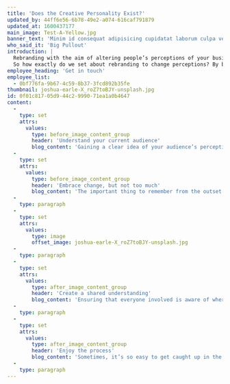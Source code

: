 ```yaml
---
title: 'Does the Creative Personality Exist?'
updated_by: 44ff6e56-6b78-49e2-a074-616caf791879
updated_at: 1600437177
main_image: Test-A-Yellow.jpg
banner_text: 'Minim id consequat adipisicing cupidatat laborum culpa veniam non consectetur et duis pariatur reprehenderit eu ex consectetur. Sunt nisi qui eiusmod ut cillum laborum Lorem officia aliquip laboris ullamco nostrud laboris non irure laboris. Cillum dolore labore Lorem deserunt mollit voluptate esse incididunt ex dolor.'
who_said_it: 'Big Pullout'
introduction: |
  Rebranding with the aim of altering people’s perceptions of your business can be a challenging task. As both consumers and markets change, factors beyond your control could force you to rethink what your brand really stands for. It’s often an unenviable exercise which requires you to envisage how to evolve without alienating your target audience.
  So how exactly do we set about rebranding to change perceptions? By breaking things down into four simple, rational steps, of course...
employee_heading: 'Get in touch'
employee_list:
  - 0bf776fa-9b67-4c59-8b37-3fcd892b35fe
thumbnail: joshua-earle-X_roZ7toBJY-unsplash.jpg
id: 0f01c817-05d9-44c2-9990-71ea1a0b4647
content:
  -
    type: set
    attrs:
      values:
        type: before_image_content_group
        header: 'Understand your current audience'
        blog_content: 'Gaining a clear idea of your audience’s perception of your brand in its current form will help you to determine how much change is required. Forget about what you think your audience might think – this is a time for clear-cut answers. Interaction on social media, surveys and even face-to-face discussions – these are all examples which will help you understand the reality of how your brand is perceived. Ask specific, open questions, then in turn quiz yourself in order to determine the appropriate changes to make. Think along the lines of: Does my business’s logo connect well enough with my target market? Is my brand’s tone of voice missing the mark? Does my brand pander too heavily to desktop users? Ask difficult questions now and the process will become much easier down the line.'
  -
    type: set
    attrs:
      values:
        type: before_image_content_group
        header: 'Embrace change, but not too much'
        blog_content: 'The important thing to remember from the outset is that your brand is allowed to change – nothing is set in stone. You need to ask yourself whether a few minor tweaks will create the intended impact you’re searching for. Ensure that the changes to your brand are bold enough to make your audience sit up and take notice – don’t be afraid to say goodbye to the past. The caveat here, of course, is a potential loss of brand-recognisability – we’re looking to engage with people, not confuse them, so knowing what elements to keep and what to throw away is the million-pound question.'
  -
    type: paragraph
  -
    type: set
    attrs:
      values:
        type: image
        offset_image: joshua-earle-X_roZ7toBJY-unsplash.jpg
  -
    type: paragraph
  -
    type: set
    attrs:
      values:
        type: after_image_content_group
        header: 'Create a shared understanding'
        blog_content: 'Ensuring that everyone involved is aware of where the rebrand is headed will keep everyone on the same track, leaving you to rest easy in the knowledge that, as a collective, you understand both the need for change and the intended result. Take the time to sit down with your team and ensure that they all buy into the rebranding project – everything filters down from the top. Help them understand what you have learned from audience feedback and be open to suggestions – after all, a strong brand is achieved through teamwork.'
  -
    type: paragraph
  -
    type: set
    attrs:
      values:
        type: after_image_content_group
        header: 'Enjoy the process'
        blog_content: 'Sometimes, it’s so easy to get caught up in the pressure of feeling that your brand’s core identity is at risk that you forget to enjoy the process of rebranding. A rebrand should be a celebration of both what your brand was and will become, not a desperate attempt to fend off stagnation until the next time comes around. Enjoy the creative journey, involve your audience and generate excitement for the evolution of your brand.'
  -
    type: paragraph
---
```

